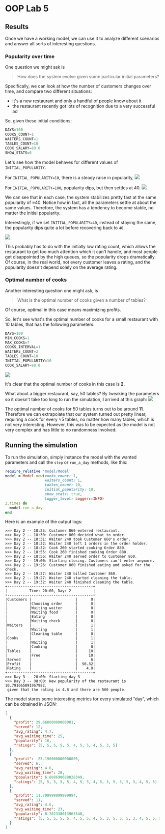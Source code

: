 # OOP Lab 5
## Results
Once we have a working model, we can use it to analyze different scenarios and answer all sorts of interesting questions.
### Popularity over time
One question we might ask is
> How does the system evolve given some particular initial parameters?

Specifically, we can look at how the number of customers changes over time,
and compare two different situations:
- it's a new restaurant and only a handful of people know about it
- the restaurant recently got lots of recognition due to a very successful ad

So, given these initial conditions:

``` python
DAYS=100
COOKS_COUNT=1
WAITERS_COUNT=1
TABLES_COUNT=10
COOK_SALARY=80.0
SHOW_STATS=0
```

Let's see how the model behaves for different values of `INITIAL_POPULARITY`.

For `INITIAL_POPULARITY=10`, there is a steady raise in popularity,
![](./img/10pop.png)

For `INITIAL_POPULARITY=100`, popularity dips, but then settles at 40.
![](./img/100pop.png)

We can see that in each case, the system stabilizes pretty fast at the same popularity of ≈40.
Notice how in fact, all the parameters settle at about the same values.
Therefore, the system has a tendency to become stable, no matter the initial popularity.

Interestingly, if we set `INITIAL_POPULARITY=40`, instead of staying the same, the popularity dips quite a lot before recovering back to `40`. 

![](./img/40pop.png)

This probably has to do with the initially low rating count, which allows the restaurant to get too much attention which it can't handle, and most people get disappointed by the high queues, so the popularity drops dramatically.
Of course, in the real world, not every customer leaves a rating, and the popularity doesn't depend solely on the average rating.

### Optimal number of cooks
Another interesting question one might ask, is 
> What is the optimal number of cooks given a number of tables?

Of course, optimal in this case means maximizing profits.

So, let's see what's the optimal number of cooks for a small restaurant with 10 tables,
that has the following parameters:
``` python
DAYS=100
MIN_COOKS=1
MAX_COOKS=7
COOKS_INTERVAL=1
WAITERS_COUNT=2
TABLES_COUNT=10
INITIAL_POPULARITY=10
COOK_SALARY=80.0
```

![](./img/10tables.png)

It's clear that the optimal number of cooks in this case is **2**.

What about a bigger restaurant, say, 50 tables?
By tweaking the parameters so it doesn't take too long to run the simulation, I arrived at this graph:
![](./img/50tables.png)

The optimal number of cooks for 50 tables turns out to be around **11**.
Therefore we can extrapolate that our system turned out pretty linear,
requiring a cook for every ≈5 tables,
no matter how many tables,
which is not very interesting.
However, this was to be expected as the model is not very complex
and has little to no randomness involved.

## Running the simulation
To run the simulation, simply instance the model with the wanted parameters and call the `step` or `run_a_day` methods, like this:
``` ruby
require_relative 'model/Model'
model = Model.new(cooks_count: 1,
                  waiters_count: 1,
                  tables_count: 10,
                  initial_popularity: 10,
                  show_stats: true,
                  logger_level: Logger::INFO)
2.times do
  model.run_a_day
end
```

Here is an example of the output logs:
``` text
>>> Day 2 -- 18:25: Customer 860 entered restaurant.
>>> Day 2 -- 18:30: Customer 860 decided what to order.
>>> Day 2 -- 18:31: Waiter 240 took Customer 860's order.
>>> Day 2 -- 18:32: Waiter 240 left 1 orders in the order holder.
>>> Day 2 -- 18:32: Cook 260 started cooking Order 880.
>>> Day 2 -- 18:55: Cook 260 finished cooking Order 880.
>>> Day 2 -- 18:56: Waiter 240 served order to Customer 860.
>>> Day 2 -- 19:00: Starting closing. Customers can't enter anymore.
>>> Day 2 -- 19:26: Customer 860 finished eating and asked for the check.
>>> Day 2 -- 19:27: Waiter 240 billed Customer 860.
>>> Day 2 -- 19:27: Waiter 240 started cleaning the table.
>>> Day 2 -- 19:32: Waiter 240 finished cleaning the table.
+---------------------------------------+
|          Time: 20:00, Day: 2          |
+---------------------------------------+
|Customers |                    |      0|
|          |Choosing order      |      0|
|          |Waiting waiter      |      0|
|          |Waiting food        |      0|
|          |Eating              |      0|
|          |Waiting check       |      0|
|Waiters   |                    |      1|
|          |Waiting             |      1|
|          |Cleaning table      |      0|
|Cooks     |                    |      1|
|          |Waiting             |      1|
|          |Cooking             |      0|
|Tables    |                    |     10|
|          |Free                |     10|
|Served    |                    |      6|
|Profit    |                    |  56.82|
|Rating    |                    |    4.8|
+---------------------------------------+
>>> Day 3 -- 20:00: Starting day 3
>>> Day 3 -- 08:00: New popularity of the restaurant is 10.791665891967982,
 given that the rating is 4.8 and there are 500 people.
```

The model stores some interesting metrics for every simulated "day", which can be obtained in JSON:
``` json
[
  {
    "profit": 29.66000000000001,
    "served": 12,
    "avg_rating": 4.7,
    "avg_waiting_time": 25,
    "popularity": 10,
    "ratings": [5, 5, 5, 5, 5, 4, 5, 5, 4, 5, 3, 5]
  },
  {
    "profit": -25.190000000000005,
    "served": 6,
    "avg_rating": 4.6,
    "avg_waiting_time": 28,
    "popularity": 6.808690688028349,
    "ratings": [5, 5, 5, 5, 5, 4, 5, 5, 4, 5, 3, 5, 5, 5, 3, 4, 5, 5]
  },
  {
    "profit": 11.709999999999994,
    "served": 11,
    "avg_rating": 4.6,
    "avg_waiting_time": 23,
    "popularity": 8.702338013963548,
    "ratings": [5, 5, 5, 5, 5, 4, 5, 5, 4, 5, 3, 5, 5, 5, 3, 4, 5, 5, 5, 3, 5, 5, 5, 5, 4, 5, 5, 5, 3]
  }
]
```
